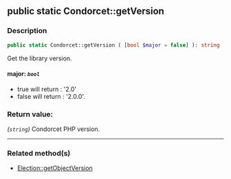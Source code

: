 ## public static Condorcet::getVersion

### Description    

```php
public static Condorcet::getVersion ( [bool $major = false] ): string
```

Get the library version.
    

#### **major:** *```bool```*   
* true will return : '2.0'
* false will return : '2.0.0'.    


### Return value:   

*(```string```)* Condorcet PHP version.


---------------------------------------

### Related method(s)      

* [Election::getObjectVersion](/Docs/MethodsReferences/Election%20Class/public%20Election--getObjectVersion.md)    
